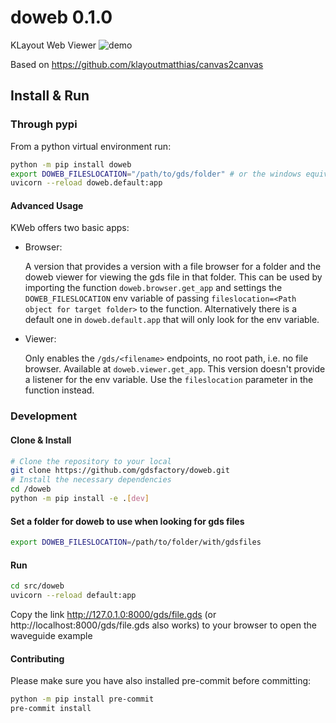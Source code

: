 # doweb 0.1.0

KLayout Web Viewer ![demo](docs/_static/doweb.png)

Based on https://github.com/klayoutmatthias/canvas2canvas

## Install & Run

### Through pypi

From a python virtual environment run:

```bash
python -m pip install doweb
export DOWEB_FILESLOCATION="/path/to/gds/folder" # or the windows equivalent with set
uvicorn --reload doweb.default:app
````

#### Advanced Usage

KWeb offers two basic apps:

- Browser:

  A version that provides a version with a file browser for a folder and the doweb viewer for viewing the gds file in that folder.
  This can be used by importing the function `doweb.browser.get_app` and settings the `DOWEB_FILESLOCATION` env variable of passing
  `fileslocation=<Path object for target folder>` to the function. Alternatively there is a default one in `doweb.default.app` that
  will only look for the env variable.

- Viewer:

  Only enables the `/gds/<filename>` endpoints, no root path, i.e. no file browser. Available at `doweb.viewer.get_app`. This version
  doesn't provide a listener for the env variable. Use the `fileslocation` parameter in the function instead.

### Development

#### Clone & Install


```bash
# Clone the repository to your local
git clone https://github.com/gdsfactory/doweb.git
# Install the necessary dependencies
cd /doweb
python -m pip install -e .[dev]
```

#### Set a folder for doweb to use when looking for gds files

```bash
export DOWEB_FILESLOCATION=/path/to/folder/with/gdsfiles
```

#### Run

```bash
cd src/doweb
uvicorn --reload default:app
```

Copy the link http://127.0.1.0:8000/gds/file.gds (or http://localhost:8000/gds/file.gds also works) to your browser to open the waveguide example


#### Contributing

Please make sure you have also installed pre-commit before committing:

```bash
python -m pip install pre-commit
pre-commit install
```
